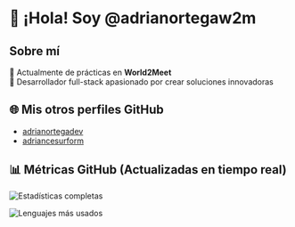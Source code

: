 # 👋 ¡Hola! Soy @adrianortegaw2m

## Sobre mí  
💼 Actualmente de prácticas en **World2Meet**  
🚀 Desarrollador full-stack apasionado por crear soluciones innovadoras  

## 🌐 Mis otros perfiles GitHub
- [adrianortegadev](https://github.com/adrianortegadev)
- [adriancesurform](https://github.com/adriancesurform)

## 📊 Métricas GitHub (Actualizadas en tiempo real)
![Estadísticas completas](https://github-readme-stats-ten-beta-36.vercel.app/api?username=adrianortegaw2m&count_private=true&show_icons=true&theme=radical&include_all_commits=true&hide_title=true&hide_border=true&card_width=450)

![Lenguajes más usados](https://github-readme-stats-ten-beta-36.vercel.app/api/top-langs/?username=adrianortegaw2m&layout=compact&count_private=true&langs_count=8&hide_border=true&theme=radical&exclude_repo=github-readme-stats)
